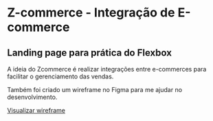 # Z-commerce - Integração de E-commerce

## Landing page para prática do Flexbox

A ideia do Zcommerce é realizar integrações entre e-commerces para facilitar o gerenciamento das vendas.

Também foi criado um wireframe no Figma para me ajudar no desenvolvimento.

[Visualizar wireframe](https://www.figma.com/file/L4m1UC8WryQ2D9GjovNwZz/wcommerce---home?node-id=0%3A1&t=KytLoITI308wjSLH-1)